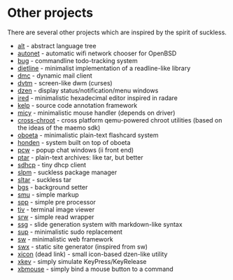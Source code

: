 Other projects
==============
There are several other projects which are inspired by the spirit of suckless.

* [alt](https://github.com/radare/alt) - abstract language tree
* [autonet](https://github.com/mrdomino/autonet) - automatic wifi network chooser for OpenBSD
* [bug](http://vicerveza.homeunix.net/~viric/soft/bug/) - commandline todo-tracking system
* [dietline](https://github.com/radare/radare2/blob/master/libr/cons/dietline.c) - minimalist implementation of a readline-like library
* [dmc](http://git.suckless.org/dmc/) - dynamic mail client
* [dvtm](http://www.brain-dump.org/projects/dvtm/) - screen-like dwm (curses)
* [dzen](https://github.com/robm/dzen) - display status/notification/menu windows
* [ired](https://github.com/radare/ired) - minimalistic hexadecimal editor inspired in radare
* [kelp](http://kelp.sf.net) - source code annotation framework
* [micy](https://github.com/radare/toys/tree/master/micy) - minimalistic mouse handler (depends on driver)
* [cross-chroot](https://github.com/radare/cross-chroot) - cross platform qemu-powered chroot utilities (based on the ideas of the maemo sdk)
* [oboeta](https://github.com/joodan-van-github/oboeta) - minimalistic plain-text flashcard system
* [honden](https://github.com/joodan-van-github/honden) - system built on top of oboeta
* [pcw](https://bitbucket.org/emg/pcw) - popup chat windows (ii front end)
* [ptar](https://github.com/joodan-van-github/ptar) - plain-text archives: like tar, but better
* [sdhcp](http://git.2f30.org/sdhcp) - tiny dhcp client
* [slpm](https://github.com/radare/slpm) - suckless package manager
* [sltar](https://github.com/Gottox/sltar) - suckless tar
* [bgs](https://github.com/Gottox/bgs) - background setter
* [smu](https://github.com/Gottox/smu) - simple markup
* [spp](https://github.com/radare/spp) - simple pre processor
* [tiv](https://github.com/radare/tiv) - terminal image viewer
* [srw](https://bitbucket.org/emg/srw) - simple read wrapper
* [ssg](https://github.com/jroimartin/ssg) - slide generation system with markdown-like syntax
* [sup](http://git.suckless.org/sup) - minimalistic sudo replacement
* [sw](https://github.com/jroimartin/sw) - minimalistic web framework
* [swx](http://yeuxdelibad.net/Programmation/swx_en.html) - static site
  generator (inspired from sw) 
* [xicon](http://hg.youterm.com/xicon/) (dead link) - small icon-based dzen-like utility
* [xkev](https://github.com/vlaadbrain/xkev) - simply simulate KeyPress/KeyRelease
* [xbmouse](https://github.com/vlaadbrain/xbmouse) - simply bind a mouse button to a command
